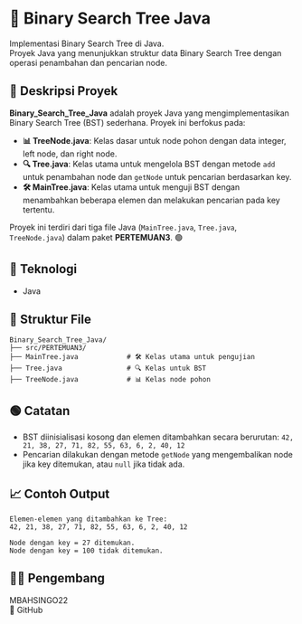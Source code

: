 # 📝 Binary Search Tree Java

Implementasi Binary Search Tree di Java.  
Proyek Java yang menunjukkan struktur data Binary Search Tree dengan operasi penambahan dan pencarian node.

## 📖 Deskripsi Proyek

**Binary_Search_Tree_Java** adalah proyek Java yang mengimplementasikan Binary Search Tree (BST) sederhana. Proyek ini berfokus pada:

- **📊 TreeNode.java**: Kelas dasar untuk node pohon dengan data integer, left node, dan right node.
- **🔍 Tree.java**: Kelas utama untuk mengelola BST dengan metode `add` untuk penambahan node dan `getNode` untuk pencarian berdasarkan key.
- **🛠️ MainTree.java**: Kelas utama untuk menguji BST dengan menambahkan beberapa elemen dan melakukan pencarian pada key tertentu.

Proyek ini terdiri dari tiga file Java (`MainTree.java`, `Tree.java`, `TreeNode.java`) dalam paket **PERTEMUAN3**. 🟢

## 🧠 Teknologi
- Java

## 📂 Struktur File
```
Binary_Search_Tree_Java/
├── src/PERTEMUAN3/
├── MainTree.java            # 🛠️ Kelas utama untuk pengujian
├── Tree.java                # 🔍 Kelas untuk BST
├── TreeNode.java            # 📊 Kelas node pohon
```

## 🟢 Catatan
- BST diinisialisasi kosong dan elemen ditambahkan secara berurutan:
  `42, 21, 38, 27, 71, 82, 55, 63, 6, 2, 40, 12`
- Pencarian dilakukan dengan metode `getNode` yang mengembalikan node jika key ditemukan, atau `null` jika tidak ada.

## 📈 Contoh Output
```
Elemen-elemen yang ditambahkan ke Tree:
42, 21, 38, 27, 71, 82, 55, 63, 6, 2, 40, 12

Node dengan key = 27 ditemukan.
Node dengan key = 100 tidak ditemukan.
```

## 👨‍💻 Pengembang
MBAHSINGO22  
🔗 GitHub
